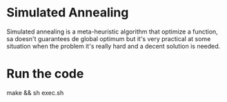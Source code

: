 # Simulated Annealing
Simulated annealing is a meta-heuristic algorithm that optimize a function, sa doesn't guarantees de global optimum but it's very practical at some situation when the problem it's really hard and a decent solution is needed.
# Run the code
make && sh exec.sh

